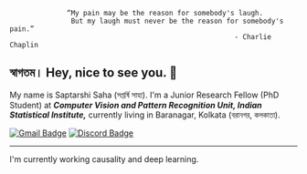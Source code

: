                   “My pain may be the reason for somebody's laugh.
                   But my laugh must never be the reason for somebody's pain.”
                                                           - Charlie Chaplin



## স্বাগতম।  Hey, nice to see you.  👋

           
           
My name is Saptarshi Saha (সপ্তর্ষি সাহা). I'm a Junior Research Fellow (PhD Student) at  __*Computer Vision and Pattern Recognition Unit, Indian Statistical Institute,*__ currently living in Baranagar, Kolkata (বরানগর, কলকাতা). 



[![Gmail Badge](https://img.shields.io/badge/Gmail-D14836?style=for-the-badge&logo=gmail&logoColor=white&link=mailto:saptarshi2016saha@gmail.com)](mailto:saptarshi2016saha@gmail.com)
[![Discord Badge](https://img.shields.io/badge/Discord-7289DA?style=for-the-badge&logo=discord&logoColor=white&link=https://discordapp.com/users/786823602225414144/)](https://discordapp.com/users/786823602225414144/)


--- 
I'm currently working causality and deep learning. 




<!--
**Saptarshi-Saha-1996/Saptarshi-Saha-1996** is a ✨ _special_ ✨ repository because its `README.md` (this file) appears on your GitHub profile.

Here are some ideas to get you started:

- 🔭 I’m currently working on ...
- 🌱 I’m currently learning ...
- 👯 I’m looking to collaborate on ...
- 🤔 I’m looking for help with ...
- 💬 Ask me about ...
- 📫 How to reach me: ...
- 😄 Pronouns: ...
- ⚡ Fun fact: ...
-->
